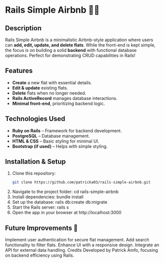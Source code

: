 # Rails Simple Airbnb 🏡✨

## Description
Rails Simple Airbnb is a minimalistic Airbnb-style application where users can **add, edit, update, and delete flats**. While the front-end is kept simple, the focus is on building a solid **backend** with functional database operations. Perfect for demonstrating CRUD capabilities in Rails!

## Features
- **Create** a new flat with essential details.
- **Edit & update** existing flats.
- **Delete** flats when no longer needed.
- **Rails ActiveRecord** manages database interactions.
- **Minimal front-end**, prioritizing backend logic.

## Technologies Used
- **Ruby on Rails** – Framework for backend development.
- **PostgreSQL** – Database management.
- **HTML & CSS** – Basic styling for minimal UI.
- **Bootstrap (if used)** – Helps with simple styling.

## Installation & Setup
1. Clone this repository:
   ```bash
   git clone https://github.com/patricka03/rails-simple-airbnb.git
2. Navigate to the project folder:
cd rails-simple-airbnb
3. Install dependencies:
bundle install
4. Set up the database:
rails db:create db:migrate
5. Start the Rails server:
rails s
6. Open the app in your browser at http://localhost:3000

## Future Improvements 🚀
Implement user authentication for secure flat management.
Add search functionality to filter flats.
Enhance UI with a responsive design.
Integrate an API for external data handling.
Credits
Developed by Patrick Amfo, focusing on backend efficiency using Rails.
